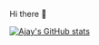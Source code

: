 
Hi there 👋


[![Ajay's GitHub stats](https://github-readme-stats.vercel.app/api?username=mallajay&theme=radical)](https://github.com/mallajay/github-readme-stats)

<!--
**mallajay/mallajay** is a ✨ _special_ ✨ repository because its `README.md` (this file) appears on your GitHub profile.

Here are some ideas to get you started:

- 🔭 I’m currently working on ...
- 🌱 I’m currently learning ...
- 👯 I’m looking to collaborate on ...
- 🤔 I’m looking for help with ...
- 💬 Ask me about ...
- 📫 How to reach me: ...
- 😄 Pronouns: ...
- ⚡ Fun fact: ...
-->

